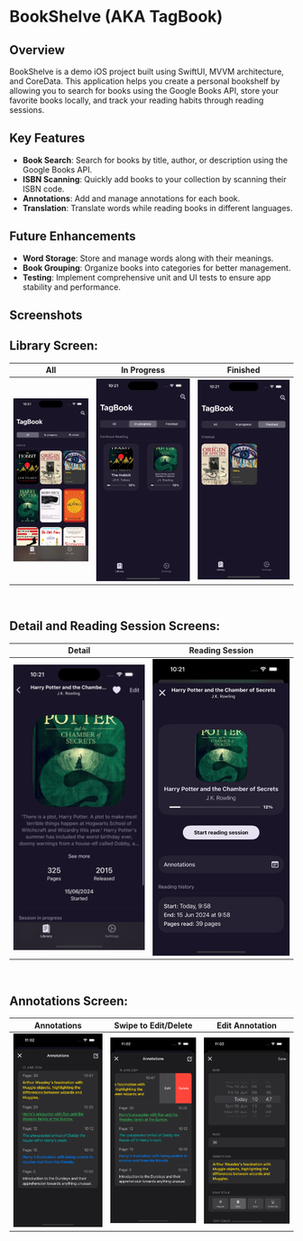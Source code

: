 # BookShelve (AKA TagBook)

## Overview

BookShelve is a demo iOS project built using SwiftUI, MVVM architecture, and CoreData. This application helps you create a personal bookshelf by allowing you to search for books using the Google Books API, store your favorite books locally, and track your reading habits through reading sessions.

## Key Features

- **Book Search**: Search for books by title, author, or description using the Google Books API.
- **ISBN Scanning**: Quickly add books to your collection by scanning their ISBN code.
- **Annotations**: Add and manage annotations for each book.
- **Translation**: Translate words while reading books in different languages.

## Future Enhancements

- **Word Storage**: Store and manage words along with their meanings.
- **Book Grouping**: Organize books into categories for better management.
- **Testing**: Implement comprehensive unit and UI tests to ensure app stability and performance.

## Screenshots

## **Library Screen:**

| All                                    | In Progress                                   | Finished                                      |
|----------------------------------------|-----------------------------------------------|-----------------------------------------------|
| ![All](./Screenshots/All.png)          | ![In Progress](./Screenshots/InProgress.png)  | ![Finished](./Screenshots/Finished.png)       |

<br>

## **Detail and Reading Session Screens:**

| Detail                              | Reading Session                              |
|-------------------------------------|----------------------------------------------|
| ![Detail](./Screenshots/Detail.png) | ![Reading Session](./Screenshots/ReadingSession.png) |

<br>

## **Annotations Screen:**

| Annotations                                   | Swipe to Edit/Delete                                        | Edit Annotation                                      |
|-----------------------------------------------|-------------------------------------------------------------|------------------------------------------------------|
| ![Annotations](./Screenshots/Annotations.png) | ![Swipe to Edit/Delete](./Screenshots/AnnotationsSwipe.png) | ![Edit Annotation](./Screenshots/EditAnnotation.png) |

<br>